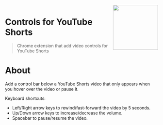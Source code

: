 
<image src="https://i.imgur.com/vjrfkxy.png" width="148px" align="right">
  
# Controls for YouTube Shorts
> Chrome extension that add video controls for YouTube Shorts

# About
Add a control bar below a YouTube Shorts video that only appears when you hover over the video or pause it.

Keyboard shortcuts:
- Left/Right arrow keys to rewind/fast-forward the video by 5 seconds.
- Up/Down arrow keys to increase/decrease the volume.
- Spacebar to pause/resume the video.
